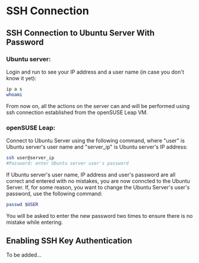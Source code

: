 # SSH Connection
## SSH Connection to Ubuntu Server With Password
### Ubuntu server:
Login and run to see your IP address and a user name (in case you don't know it yet): 
```bash 
ip a s
whoami
```
From now on, all the actions on the server can and will be performed using ssh connection established from the openSUSE Leap VM. 
### openSUSE Leap:
Connect to Ubuntu Server using the following command, where "user" is Ubuntu server's user name and "server_ip" is Ubuntu server's IP address: 
```bash
ssh user@server_ip
#Password: enter Ubuntu server user's password 
```
If Ubuntu server's user name, IP address and user's password are all correct and entered with no mistakes, you are now conncted to the Ubuntu Server. 
If, for some reason, you want to change the Ubuntu Server's user's password, use the following command:
```bash
passwd $USER
```
You will be asked to enter the new password two times to ensure there is no mistake while entering. 

## Enabling SSH Key Authentication 
To be added...
